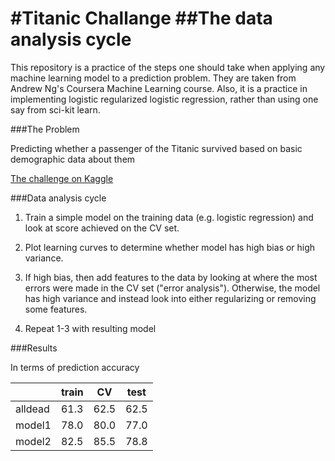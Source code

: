 #Titanic Challange
##The data analysis cycle
=================

This repository is a practice of the steps one should take when applying any machine learning model to a prediction problem. They are taken from Andrew Ng's Coursera Machine Learning course. Also, it is a practice in implementing logistic regularized logistic regression, rather than using one say from sci-kit learn.

###The Problem

Predicting whether a passenger of the Titanic survived based on basic demographic data about them

[The challenge on Kaggle](https://www.kaggle.com/c/titanic-gettingStarted)

###Data analysis cycle


1.  Train a simple model on the training data (e.g. logistic regression) and look at score achieved on the CV set. 

2.  Plot learning curves to determine whether model has high bias or high variance. 

3.  If high bias, then add features to the data by looking at where the most errors were made in the CV set ("error analysis"). Otherwise, the model has high variance and instead look into either regularizing or removing some features.

4.  Repeat 1-3 with resulting model

###Results

In terms of prediction accuracy

|         | train | CV | test |
|---------|-------|----|------|
| alldead |   61.3    |  62.5  |   62.5   |
| model1  |   78.0    |  80.0  |   77.0   |
| model2  |   82.5    |  85.5  |  78.8    |
